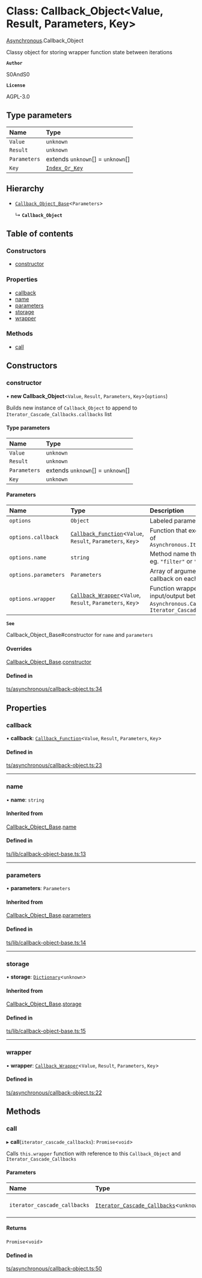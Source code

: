 # Class: Callback\_Object<Value, Result, Parameters, Key\>

[Asynchronous](../modules/Asynchronous.md).Callback_Object

Classy object for storing wrapper function state between iterations

**`Author`**

S0AndS0

**`License`**

AGPL-3.0

## Type parameters

| Name | Type |
| :------ | :------ |
| `Value` | `unknown` |
| `Result` | `unknown` |
| `Parameters` | extends `unknown`[] = `unknown`[] |
| `Key` | [`Index_Or_Key`](../modules/internal_.md#index_or_key) |

## Hierarchy

- [`Callback_Object_Base`](internal_.Callback_Object_Base.md)<`Parameters`\>

  ↳ **`Callback_Object`**

## Table of contents

### Constructors

- [constructor](Asynchronous.Callback_Object.md#constructor)

### Properties

- [callback](Asynchronous.Callback_Object.md#callback)
- [name](Asynchronous.Callback_Object.md#name)
- [parameters](Asynchronous.Callback_Object.md#parameters)
- [storage](Asynchronous.Callback_Object.md#storage)
- [wrapper](Asynchronous.Callback_Object.md#wrapper)

### Methods

- [call](Asynchronous.Callback_Object.md#call)

## Constructors

### constructor

• **new Callback_Object**<`Value`, `Result`, `Parameters`, `Key`\>(`options`)

Builds new instance of `Callback_Object` to append to `Iterator_Cascade_Callbacks.callbacks` list

#### Type parameters

| Name | Type |
| :------ | :------ |
| `Value` | `unknown` |
| `Result` | `unknown` |
| `Parameters` | extends `unknown`[] = `unknown`[] |
| `Key` | `unknown` |

#### Parameters

| Name | Type | Description |
| :------ | :------ | :------ |
| `options` | `Object` | Labeled parameters |
| `options.callback` | [`Callback_Function`](../modules/internal_.md#callback_function)<`Value`, `Result`, `Parameters`, `Key`\> | Function that executes for each iteration of `Asynchronous.Iterator_Cascade_Callbacks` |
| `options.name` | `string` | Method name that instantiated callback, eg. `"filter"` or `"map"` |
| `options.parameters` | `Parameters` | Array of arguments that are passed to callback on each iteration |
| `options.wrapper` | [`Callback_Wrapper`](../modules/internal_.md#callback_wrapper)<`Value`, `Result`, `Parameters`, `Key`\> | Function wrapper that handles input/output between `Asynchronous.Callback_Function` and `Iterator_Cascade_Callbacks` |

**`See`**

Callback_Object_Base#constructor for `name` and `parameters`

#### Overrides

[Callback_Object_Base](internal_.Callback_Object_Base.md).[constructor](internal_.Callback_Object_Base.md#constructor)

#### Defined in

[ts/asynchronous/callback-object.ts:34](https://github.com/javascript-utilities/iterator-cascade-callbacks/blob/63bd328/ts/asynchronous/callback-object.ts#L34)

## Properties

### callback

• **callback**: [`Callback_Function`](../modules/internal_.md#callback_function)<`Value`, `Result`, `Parameters`, `Key`\>

#### Defined in

[ts/asynchronous/callback-object.ts:23](https://github.com/javascript-utilities/iterator-cascade-callbacks/blob/63bd328/ts/asynchronous/callback-object.ts#L23)

___

### name

• **name**: `string`

#### Inherited from

[Callback_Object_Base](internal_.Callback_Object_Base.md).[name](internal_.Callback_Object_Base.md#name)

#### Defined in

[ts/lib/callback-object-base.ts:13](https://github.com/javascript-utilities/iterator-cascade-callbacks/blob/63bd328/ts/lib/callback-object-base.ts#L13)

___

### parameters

• **parameters**: `Parameters`

#### Inherited from

[Callback_Object_Base](internal_.Callback_Object_Base.md).[parameters](internal_.Callback_Object_Base.md#parameters)

#### Defined in

[ts/lib/callback-object-base.ts:14](https://github.com/javascript-utilities/iterator-cascade-callbacks/blob/63bd328/ts/lib/callback-object-base.ts#L14)

___

### storage

• **storage**: [`Dictionary`](../modules/internal_.md#dictionary)<`unknown`\>

#### Inherited from

[Callback_Object_Base](internal_.Callback_Object_Base.md).[storage](internal_.Callback_Object_Base.md#storage)

#### Defined in

[ts/lib/callback-object-base.ts:15](https://github.com/javascript-utilities/iterator-cascade-callbacks/blob/63bd328/ts/lib/callback-object-base.ts#L15)

___

### wrapper

• **wrapper**: [`Callback_Wrapper`](../modules/internal_.md#callback_wrapper)<`Value`, `Result`, `Parameters`, `Key`\>

#### Defined in

[ts/asynchronous/callback-object.ts:22](https://github.com/javascript-utilities/iterator-cascade-callbacks/blob/63bd328/ts/asynchronous/callback-object.ts#L22)

## Methods

### call

▸ **call**(`iterator_cascade_callbacks`): `Promise`<`void`\>

Calls `this.wrapper` function with reference to this `Callback_Object` and `Iterator_Cascade_Callbacks`

#### Parameters

| Name | Type | Description |
| :------ | :------ | :------ |
| `iterator_cascade_callbacks` | [`Iterator_Cascade_Callbacks`](Asynchronous.Iterator_Cascade_Callbacks.md)<`unknown`\> | Reference to `Asynchronous.Iterator_Cascade_Callbacks` instance |

#### Returns

`Promise`<`void`\>

#### Defined in

[ts/asynchronous/callback-object.ts:50](https://github.com/javascript-utilities/iterator-cascade-callbacks/blob/63bd328/ts/asynchronous/callback-object.ts#L50)

